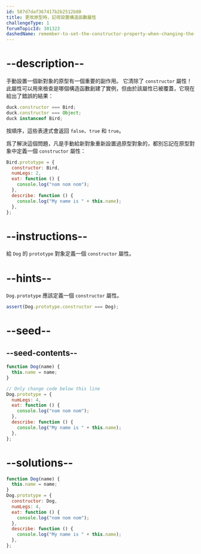 ```yaml
---
id: 587d7daf367417b2b2512b80
title: 更改原型時，記得設置構造函數屬性
challengeType: 1
forumTopicId: 301323
dashedName: remember-to-set-the-constructor-property-when-changing-the-prototype
---
```


# --description--

手動設置一個新對象的原型有一個重要的副作用。 它清除了 `constructor` 屬性！ 此屬性可以用來檢查是哪個構造函數創建了實例，但由於該屬性已被覆蓋，它現在給出了錯誤的結果：

```js
duck.constructor === Bird;
duck.constructor === Object;
duck instanceof Bird;
```

按順序，這些表達式會返回 `false`、`true` 和 `true`。

爲了解決這個問題，凡是手動給新對象重新設置過原型對象的，都別忘記在原型對象中定義一個 `constructor` 屬性：

```js
Bird.prototype = {
  constructor: Bird,
  numLegs: 2,
  eat: function () {
    console.log("nom nom nom");
  },
  describe: function () {
    console.log("My name is " + this.name);
  },
};
```

# --instructions--

給 `Dog` 的 `prototype` 對象定義一個 `constructor` 屬性。

# --hints--

`Dog.prototype` 應該定義一個 `constructor` 屬性。

```js
assert(Dog.prototype.constructor === Dog);
```

# --seed--

## --seed-contents--

```js
function Dog(name) {
  this.name = name;
}

// Only change code below this line
Dog.prototype = {
  numLegs: 4,
  eat: function () {
    console.log("nom nom nom");
  },
  describe: function () {
    console.log("My name is " + this.name);
  },
};
```

# --solutions--

```js
function Dog(name) {
  this.name = name;
}
Dog.prototype = {
  constructor: Dog,
  numLegs: 4,
  eat: function () {
    console.log("nom nom nom");
  },
  describe: function () {
    console.log("My name is " + this.name);
  },
};
```

